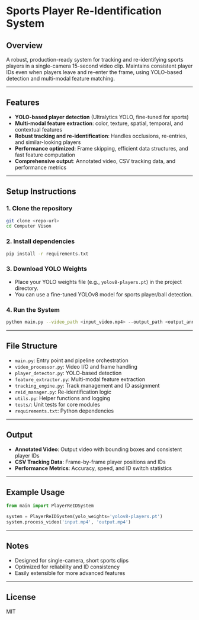 # Sports Player Re-Identification System

## Overview
A robust, production-ready system for tracking and re-identifying sports players in a single-camera 15-second video clip. Maintains consistent player IDs even when players leave and re-enter the frame, using YOLO-based detection and multi-modal feature matching.

---

## Features
- **YOLO-based player detection** (Ultralytics YOLO, fine-tuned for sports)
- **Multi-modal feature extraction**: color, texture, spatial, temporal, and contextual features
- **Robust tracking and re-identification**: Handles occlusions, re-entries, and similar-looking players
- **Performance optimized**: Frame skipping, efficient data structures, and fast feature computation
- **Comprehensive output**: Annotated video, CSV tracking data, and performance metrics

---

## Setup Instructions

### 1. Clone the repository
```bash
git clone <repo-url>
cd Computer Vison
```

### 2. Install dependencies
```bash
pip install -r requirements.txt
```

### 3. Download YOLO Weights
- Place your YOLO weights file (e.g., `yolov8-players.pt`) in the project directory.
- You can use a fine-tuned YOLOv8 model for sports player/ball detection.

### 4. Run the System
```bash
python main.py --video_path <input_video.mp4> --output_path <output_annotated.mp4>
```

---

## File Structure
- `main.py`: Entry point and pipeline orchestration
- `video_processor.py`: Video I/O and frame handling
- `player_detector.py`: YOLO-based detection
- `feature_extractor.py`: Multi-modal feature extraction
- `tracking_engine.py`: Track management and ID assignment
- `reid_manager.py`: Re-identification logic
- `utils.py`: Helper functions and logging
- `tests/`: Unit tests for core modules
- `requirements.txt`: Python dependencies

---

## Output
- **Annotated Video**: Output video with bounding boxes and consistent player IDs
- **CSV Tracking Data**: Frame-by-frame player positions and IDs
- **Performance Metrics**: Accuracy, speed, and ID switch statistics

---

## Example Usage
```python
from main import PlayerReIDSystem

system = PlayerReIDSystem(yolo_weights='yolov8-players.pt')
system.process_video('input.mp4', 'output.mp4')
```

---

## Notes
- Designed for single-camera, short sports clips
- Optimized for reliability and ID consistency
- Easily extensible for more advanced features

---

## License
MIT 